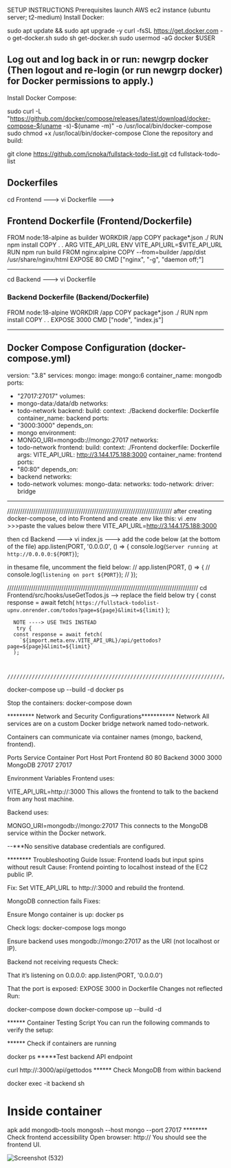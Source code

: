  SETUP INSTRUCTIONS
Prerequisites
launch AWS ec2 instance (ubuntu server; t2-medium)
Install Docker:

sudo apt update && sudo apt upgrade -y
curl -fsSL https://get.docker.com -o get-docker.sh
sudo sh get-docker.sh
sudo usermod -aG docker $USER
 
## Log out and log back in or run: newgrp docker (Then logout and re-login (or run newgrp docker) for Docker permissions to apply.)
Install Docker Compose:

sudo curl -L "https://github.com/docker/compose/releases/latest/download/docker-compose-$(uname -s)-$(uname -m)" -o /usr/local/bin/docker-compose
sudo chmod +x /usr/local/bin/docker-compose
Clone the repository and build:

git clone https://github.com/icnoka/fullstack-todo-list.git
cd fullstack-todo-list
## Dockerfiles
cd Frontend ---> vi Dockerfile --->
## Frontend Dockerfile (Frontend/Dockerfile)
FROM node:18-alpine as builder
WORKDIR /app
COPY package*.json ./
RUN npm install
COPY . .
ARG VITE_API_URL
ENV VITE_API_URL=$VITE_API_URL
RUN npm run build
FROM nginx:alpine
COPY --from=builder /app/dist /usr/share/nginx/html
EXPOSE 80
CMD ["nginx", "-g", "daemon off;"]
***********************************************************************************************************************
cd Backend  ---> vi Dockerfile
### Backend Dockerfile (Backend/Dockerfile)
FROM node:18-alpine
WORKDIR /app
COPY package*.json ./
RUN npm install
COPY . .
EXPOSE 3000
CMD ["node", "index.js"]

***************************************************************************************************************
## Docker Compose Configuration (docker-compose.yml)
version: "3.8"
services:
 mongo:
 image: mongo:6
 container_name: mongodb
 ports:
 - "27017:27017"
 volumes:
 - mongo-data:/data/db
 networks:
 - todo-network
 backend:
 build:
 context: ./Backend
 dockerfile: Dockerfile
 container_name: backend
 ports:
 - "3000:3000"
 depends_on:
 - mongo
 environment:
 - MONGO_URI=mongodb://mongo:27017
 networks:
 - todo-network
 frontend:
 build:
 context: ./Frontend
 dockerfile: Dockerfile
 args:
 VITE_API_URL: http://3.144.175.188:3000
 container_name: frontend
 ports:
 - "80:80"
 depends_on:
 - backend
 networks:
 - todo-network
volumes:
 mongo-data:
networks:
 todo-network:
 driver: bridge
*******************************************************************************************************************************
////////////////////////////////////////////////////////////////////////////
after creating docker-compose, cd into Frontend and create .env like this: 
vi .env  >>>paste the values below there
VITE_API_URL=http://3.144.175.188:3000


then cd Backend ---> vi index.js ---> add the code below (at the bottom of the file)
app.listen(PORT, '0.0.0.0', () => {
  console.log(`Server running at http://0.0.0.0:${PORT}`);

in thesame file, uncomment the field below:
// app.listen(PORT, () => {
//   console.log(`listening on port ${PORT}`);
// });


////////////////////////////////////////////////////////////////////////////////////////
cd Frontend/src/hooks/useGetTodos.js --> replace the field below
try {
      const response = await fetch(
        `https://fullstack-todolist-upnv.onrender.com/todos?page=${page}&limit=${limit}`
      );

      NOTE ----> USE THIS INSTEAD
       try {
      const response = await fetch(
        `${import.meta.env.VITE_API_URL}/api/gettodos?page=${page}&limit=${limit}`
      ); 


      /////////////////////////////////////////////////////////////////////////////////////




docker-compose up --build -d
docker ps

Stop the containers:
docker-compose down

********* Network and Security Configurations***********
Network
All services are on a custom Docker bridge network named todo-network.

Containers can communicate via container names (mongo, backend, frontend).

Ports
Service	Container Port	Host Port
Frontend	80	80
Backend	3000	3000
MongoDB	27017	27017

Environment Variables
Frontend uses:


VITE_API_URL=http://<ec2-ip>:3000
This allows the frontend to talk to the backend from any host machine.

Backend uses:

MONGO_URI=mongodb://mongo:27017
This connects to the MongoDB service within the Docker network.

--***No sensitive database credentials are configured. 

******** Troubleshooting Guide
 Issue: Frontend loads but input spins without result
Cause: Frontend  pointing to localhost instead of the EC2 public IP.

Fix: Set VITE_API_URL to http://<EC2-IP>:3000 and rebuild the frontend.

MongoDB connection fails
Fixes:

Ensure Mongo container is up: docker ps

Check logs: docker-compose logs mongo

Ensure backend uses mongodb://mongo:27017 as the URI (not localhost or IP).

 Backend not receiving requests
Check:

That it’s listening on 0.0.0.0: app.listen(PORT, '0.0.0.0')

That the port is exposed: EXPOSE 3000 in Dockerfile
Changes not reflected
Run:

docker-compose down
docker-compose up --build -d

****** Container Testing Script
You can run the following commands to verify the setup:

****** Check if containers are running

docker ps
*****Test backend API endpoint

curl http://<EC2-IP>:3000/api/gettodos
****** Check MongoDB from within backend

docker exec -it backend sh

# Inside container
apk add mongodb-tools
mongosh --host mongo --port 27017
******** Check frontend accessibility
Open browser:
http://<EC2-IP>
You should see the frontend UI.

![Screenshot (532)](https://github.com/user-attachments/assets/b315df20-b7d4-46af-8d91-92089bfd6bf3)

